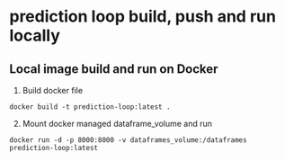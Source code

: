 # prediction loop build, push and run locally

## Local image build and run on Docker

1. Build docker file
```
docker build -t prediction-loop:latest .
```

2. Mount docker managed dataframe_volume and run
```
docker run -d -p 8000:8000 -v dataframes_volume:/dataframes prediction-loop:latest

```